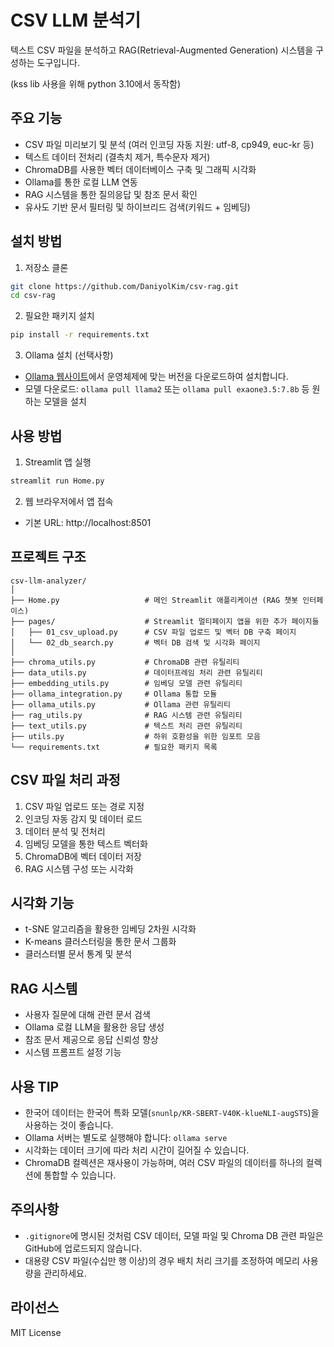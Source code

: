 # CSV LLM 분석기

텍스트 CSV 파일을 분석하고 RAG(Retrieval-Augmented Generation) 시스템을 구성하는 도구입니다.

(kss lib 사용을 위해 python 3.10에서 동작함)

## 주요 기능

- CSV 파일 미리보기 및 분석 (여러 인코딩 자동 지원: utf-8, cp949, euc-kr 등)
- 텍스트 데이터 전처리 (결측치 제거, 특수문자 제거)
- ChromaDB를 사용한 벡터 데이터베이스 구축 및 그래픽 시각화
- Ollama를 통한 로컬 LLM 연동
- RAG 시스템을 통한 질의응답 및 참조 문서 확인
- 유사도 기반 문서 필터링 및 하이브리드 검색(키워드 + 임베딩)

## 설치 방법

1. 저장소 클론

```bash
git clone https://github.com/DaniyolKim/csv-rag.git
cd csv-rag
```

2. 필요한 패키지 설치

```bash
pip install -r requirements.txt
```

3. Ollama 설치 (선택사항)

- [Ollama 웹사이트](https://ollama.ai/download)에서 운영체제에 맞는 버전을 다운로드하여 설치합니다.
- 모델 다운로드: `ollama pull llama2` 또는 `ollama pull exaone3.5:7.8b` 등 원하는 모델을 설치

## 사용 방법

1. Streamlit 앱 실행

```bash
streamlit run Home.py
```

2. 웹 브라우저에서 앱 접속

- 기본 URL: http://localhost:8501

## 프로젝트 구조

```
csv-llm-analyzer/
│
├── Home.py                   # 메인 Streamlit 애플리케이션 (RAG 챗봇 인터페이스)
├── pages/                    # Streamlit 멀티페이지 앱을 위한 추가 페이지들
│   ├── 01_csv_upload.py      # CSV 파일 업로드 및 벡터 DB 구축 페이지
│   └── 02_db_search.py       # 벡터 DB 검색 및 시각화 페이지
│
├── chroma_utils.py           # ChromaDB 관련 유틸리티
├── data_utils.py             # 데이터프레임 처리 관련 유틸리티
├── embedding_utils.py        # 임베딩 모델 관련 유틸리티
├── ollama_integration.py     # Ollama 통합 모듈
├── ollama_utils.py           # Ollama 관련 유틸리티
├── rag_utils.py              # RAG 시스템 관련 유틸리티
├── text_utils.py             # 텍스트 처리 관련 유틸리티
├── utils.py                  # 하위 호환성을 위한 임포트 모음
└── requirements.txt          # 필요한 패키지 목록
```

## CSV 파일 처리 과정

1. CSV 파일 업로드 또는 경로 지정
2. 인코딩 자동 감지 및 데이터 로드
3. 데이터 분석 및 전처리
4. 임베딩 모델을 통한 텍스트 벡터화
5. ChromaDB에 벡터 데이터 저장
6. RAG 시스템 구성 또는 시각화

## 시각화 기능

- t-SNE 알고리즘을 활용한 임베딩 2차원 시각화
- K-means 클러스터링을 통한 문서 그룹화
- 클러스터별 문서 통계 및 분석

## RAG 시스템

- 사용자 질문에 대해 관련 문서 검색
- Ollama 로컬 LLM을 활용한 응답 생성
- 참조 문서 제공으로 응답 신뢰성 향상
- 시스템 프롬프트 설정 기능

## 사용 TIP

- 한국어 데이터는 한국어 특화 모델(`snunlp/KR-SBERT-V40K-klueNLI-augSTS`)을 사용하는 것이 좋습니다.
- Ollama 서버는 별도로 실행해야 합니다: `ollama serve`
- 시각화는 데이터 크기에 따라 처리 시간이 길어질 수 있습니다.
- ChromaDB 컬렉션은 재사용이 가능하며, 여러 CSV 파일의 데이터를 하나의 컬렉션에 통합할 수 있습니다.

## 주의사항

- `.gitignore`에 명시된 것처럼 CSV 데이터, 모델 파일 및 Chroma DB 관련 파일은 GitHub에 업로드되지 않습니다.
- 대용량 CSV 파일(수십만 행 이상)의 경우 배치 처리 크기를 조정하여 메모리 사용량을 관리하세요.

## 라이선스

MIT License
